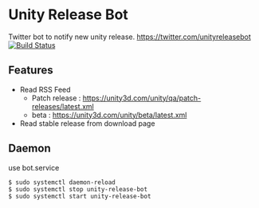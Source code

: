 # Unity Release Bot

Twitter bot to notify new unity release. https://twitter.com/unityreleasebot
[![Build Status](https://travis-ci.org/if1live/unity-release-bot.svg?branch=master)](https://travis-ci.org/if1live/unity-release-bot)

## Features
* Read RSS Feed
  * Patch release : https://unity3d.com/unity/qa/patch-releases/latest.xml
  * beta : https://unity3d.com/unity/beta/latest.xml
* Read stable release from download page



## Daemon
use bot.service

```
$ sudo systemctl daemon-reload
$ sudo systemctl stop unity-release-bot
$ sudo systemctl start unity-release-bot
```
